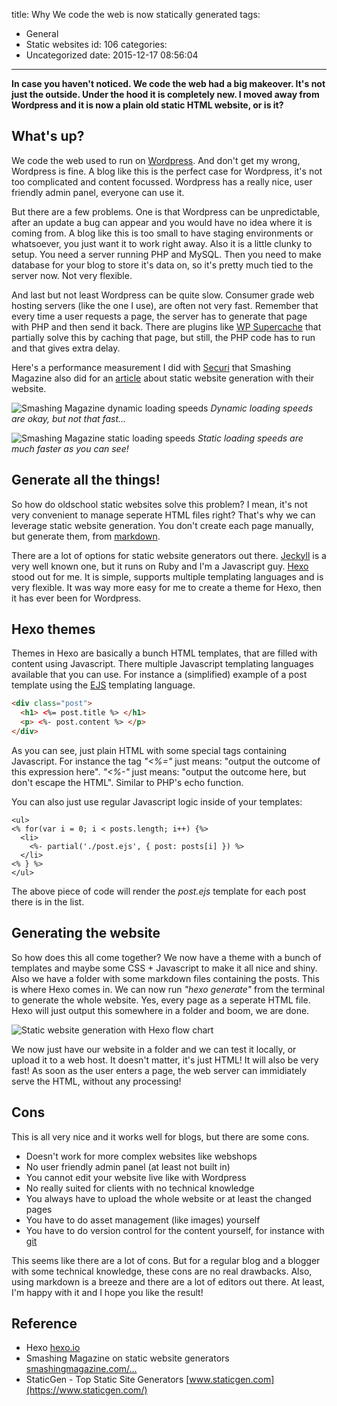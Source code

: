 title: Why We code the web is now statically generated
tags:
  - General
  - Static websites
id: 106
categories:
  - Uncategorized
date: 2015-12-17 08:56:04
---

__In case you haven't noticed. We code the web had a big makeover. It's not just the outside. Under the hood it is completely new. I moved away from Wordpress and it is now a plain old static HTML website, or is it?__

<!-- more -->

## What's up?

We code the web used to run on [Wordpress](https://wordpress.com/). And don't get my wrong, Wordpress is fine. A blog like this is the perfect case for Wordpress, it's not too complicated and content focussed. Wordpress has a really nice, user friendly admin panel, everyone can use it.

But there are a few problems. One is that Wordpress can be unpredictable, after an update a bug can appear and you would have no idea where it is coming from. A blog like this is too small to have staging environments or whatsoever, you just want it to work right away. Also it is a little clunky to setup. You need a server running PHP and MySQL. Then you need to make database for your blog to store it's data on, so it's pretty much tied to the server now. Not very flexible.

And last but not least Wordpress can be quite slow. Consumer grade web hosting servers (like the one I use), are often not very fast. Remember that every time a user requests a page, the server has to generate that page with PHP and then send it back. There are plugins like [WP Supercache](https://nl.wordpress.org/plugins/wp-super-cache/) that partially solve this by caching that page, but still, the PHP code has to run and that gives extra delay.

Here's a performance measurement I did with [Securi](https://performance.sucuri.net) that Smashing Magazine also did for an [article](http://www.smashingmagazine.com/2015/11/modern-static-website-generators-next-big-thing/) about static website generation with their website.

![Smashing Magazine dynamic loading speeds](/2015/12/17/why-we-code-the-web-is-now-staticly-generated/smashing-mag-dynamic.png "Smashing Magazine dynamic loading speeds")
_Dynamic loading speeds are okay, but not that fast..._

![Smashing Magazine static loading speeds](/2015/12/17/why-we-code-the-web-is-now-staticly-generated/smashing-mag-static.png "Smashing Magazine static loading speeds")
_Static loading speeds are much faster as you can see!_

## Generate all the things!

So how do oldschool static websites solve this problem? I mean, it's not very convenient to manage seperate HTML files right? That's why we can leverage static website generation. You don't create each page manually, but generate them, from [markdown](https://en.wikipedia.org/wiki/Markdown).

There are a lot of options for static website generators out there. [Jeckyll](https://jekyllrb.com/) is a very well known one, but it runs on Ruby and I'm a Javascript guy. [Hexo](https://hexo.io/) stood out for me. It is simple, supports multiple templating languages and is very flexible. It was way more easy for me to create a theme for Hexo, then it has ever been for Wordpress.

## Hexo themes

Themes in Hexo are basically a bunch HTML templates, that are filled with content using Javascript. There multiple Javascript templating languages available that you can use. For instance a (simplified) example of a post template using the [EJS](http://www.embeddedjs.com/) templating language.

```HTML
<div class="post">
  <h1> <%= post.title %> </h1>
  <p> <%- post.content %> </p>
</div>
```

As you can see, just plain HTML with some special tags containing Javascript. For instance the tag _"<%="_ just means: "output the outcome of this expression here". _"<%-"_ just means: "output the outcome here, but don't escape the HTML". Similar to PHP's echo function.

You can also just use regular Javascript logic inside of your templates:

```JS
<ul>
<% for(var i = 0; i < posts.length; i++) {%>
  <li>
    <%- partial('./post.ejs', { post: posts[i] }) %>
  </li>
<% } %>
</ul>
```

The above piece of code will render the _post.ejs_ template for each post there is in the list.

## Generating the website

So how does this all come together? We now have a theme with a bunch of templates and maybe some CSS + Javascript to make it all nice and shiny. Also we have a folder with some markdown files containing the posts. This is where Hexo comes in. We can now run _"hexo generate"_ from the terminal  to generate the whole website. Yes, every page as a seperate HTML file. Hexo will just output this somewhere in a folder and boom, we are done.

![Static website generation with Hexo flow chart](/2015/12/17/why-we-code-the-web-is-now-staticly-generated/static-website-generation-hexo.png "Static website generation with Hexo")

We now just have our website in a folder and we can test it locally, or upload it to a web host. It doesn't matter, it's just HTML! It will also be very fast! As soon as the user enters a page, the web server can immidiately serve the HTML, without any processing!

## Cons

This is all very nice and it works well for blogs, but there are some cons.
- Doesn't work for more complex websites like webshops
- No user friendly admin panel (at least not built in)
- You cannot edit your website live like with Wordpress
- No really suited for clients with no technical knowledge
- You always have to upload the whole website or at least the changed pages
- You have to do asset management (like images) yourself
- You have to do version control for the content yourself, for instance with [git](https://git-scm.com/)

This seems like there are a lot of cons. But for a regular blog and a blogger with some technical knowledge, these cons are no real drawbacks. Also, using markdown is a breeze and there are a lot of editors out there. At least, I'm happy with it and I hope you like the result!

## Reference

- Hexo [hexo.io](https://hexo.io/)
- Smashing Magazine on static website generators [smashingmagazine.com/...](http://www.smashingmagazine.com/2015/11/modern-static-website-generators-next-big-thing/)
- StaticGen - Top Static Site Generators [www.staticgen.com](https://www.staticgen.com/)
